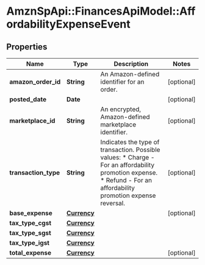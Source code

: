 # AmznSpApi::FinancesApiModel::AffordabilityExpenseEvent

## Properties
Name | Type | Description | Notes
------------ | ------------- | ------------- | -------------
**amazon_order_id** | **String** | An Amazon-defined identifier for an order. | [optional] 
**posted_date** | **Date** |  | [optional] 
**marketplace_id** | **String** | An encrypted, Amazon-defined marketplace identifier. | [optional] 
**transaction_type** | **String** | Indicates the type of transaction.   Possible values:  * Charge - For an affordability promotion expense.  * Refund - For an affordability promotion expense reversal. | [optional] 
**base_expense** | [**Currency**](Currency.md) |  | [optional] 
**tax_type_cgst** | [**Currency**](Currency.md) |  | 
**tax_type_sgst** | [**Currency**](Currency.md) |  | 
**tax_type_igst** | [**Currency**](Currency.md) |  | 
**total_expense** | [**Currency**](Currency.md) |  | [optional] 


